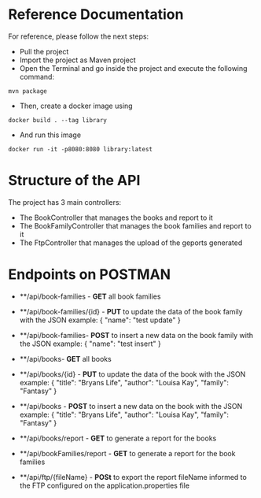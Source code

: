 
# **Reference Documentation**

For reference, please follow the next steps:

- Pull the project
- Import the project as Maven project
- Open the Terminal and go inside the project and execute the following command:

`mvn package`

- Then, create a docker image using

`docker build . --tag library`

- And run this image

`docker run -it -p8080:8080 library:latest`

# **Structure of the API**

The project has 3 main controllers:

- The BookController that manages the books and report to it
- The BookFamilyController that manages the book families and report to it
- The FtpController that manages the upload of the geports generated


# **Endpoints on POSTMAN**

- **/api/book-families - **GET** all book families
- **/api/book-families/{id} - **PUT** to update the data of the book family with the JSON example:
  {
    "name": "test update"
  }
- **/api/book-families- **POST** to insert a new data on the book family with the JSON example:
  {
    "name": "test insert"
  }
  
- **/api/books- **GET** all books
- **/api/books/{id} - **PUT** to update the data of the book with the JSON example:
  {
        "title": "Bryans Life",
        "author": "Louisa Kay",
        "family": "Fantasy"
  }
- **/api/books - **POST** to insert a new data on the book with the JSON example:
  {
        "title": "Bryans Life",
        "author": "Louisa Kay",
        "family": "Fantasy"
  }
  
- **/api/books/report - **GET** to generate a report for the books
- **/api/bookFamilies/report - **GET** to generate a report for the book families

- **/api/ftp/{fileName} - **POSt** to export the report fileName informed to the FTP configured on the application.properties file
